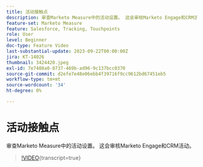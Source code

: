 ```yaml
---
title: 活动接触点
description: 审查Marketo Measure中的活动设置。 这会审核Marketo Engage和CRM活动。
feature-set: Marketo Measure
feature: Salesforce, Tracking, Touchpoints
role: User
level: Beginner
doc-type: Feature Video
last-substantial-update: 2023-09-22T00:00:00Z
jira: KT-14026
thumbnail: 3424420.jpeg
exl-id: 7e7408a0-8737-469b-ad96-9c137bcc0370
source-git-commit: d2efe7e48e06ebb4f39716f9cc9612bd67451eb5
workflow-type: tm+mt
source-wordcount: '34'
ht-degree: 0%

---
```


# 活动接触点

审查Marketo Measure中的活动设置。 这会审核Marketo Engage和CRM活动。

>[!VIDEO](https://video.tv.adobe.com/v/3453223/?learn=on&captions=chi_hans){transcript=true}
